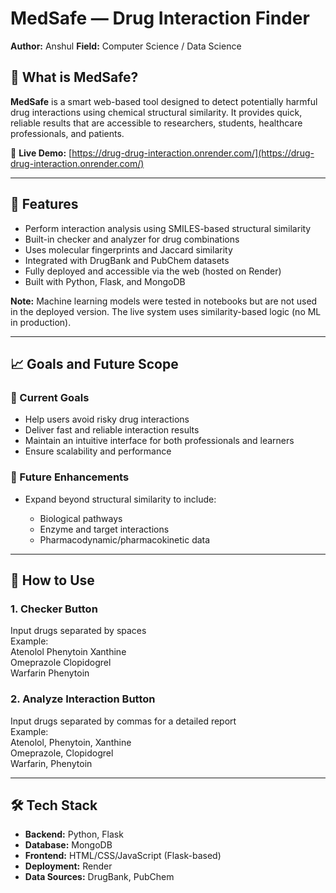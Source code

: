 
# MedSafe — Drug Interaction Finder

**Author:** Anshul
**Field:** Computer Science / Data Science

## 🔬 What is MedSafe?

**MedSafe** is a smart web-based tool designed to detect potentially harmful drug interactions using chemical structural similarity. It provides quick, reliable results that are accessible to researchers, students, healthcare professionals, and patients.

🔗 **Live Demo:** [https://drug-drug-interaction.onrender.com/](https://drug-drug-interaction.onrender.com/)

---

## 🚀 Features

* Perform interaction analysis using SMILES-based structural similarity
* Built-in checker and analyzer for drug combinations
* Uses molecular fingerprints and Jaccard similarity
* Integrated with DrugBank and PubChem datasets
* Fully deployed and accessible via the web (hosted on Render)
* Built with Python, Flask, and MongoDB

**Note:** Machine learning models were tested in notebooks but are not used in the deployed version. The live system uses similarity-based logic (no ML in production).

---

## 📈 Goals and Future Scope

### 🎯 Current Goals

* Help users avoid risky drug interactions
* Deliver fast and reliable interaction results
* Maintain an intuitive interface for both professionals and learners
* Ensure scalability and performance

### 🔮 Future Enhancements

* Expand beyond structural similarity to include:

  * Biological pathways
  * Enzyme and target interactions
  * Pharmacodynamic/pharmacokinetic data

---

## 🧪 How to Use

### 1. Checker Button  

Input drugs separated by spaces  
Example:  
Atenolol Phenytoin Xanthine  
Omeprazole Clopidogrel  
Warfarin Phenytoin  

### 2. Analyze Interaction Button

Input drugs separated by commas for a detailed report  
Example:  
Atenolol, Phenytoin, Xanthine  
Omeprazole, Clopidogrel  
Warfarin, Phenytoin  

---

## 🛠️ Tech Stack

* **Backend:** Python, Flask
* **Database:** MongoDB
* **Frontend:** HTML/CSS/JavaScript (Flask-based)
* **Deployment:** Render
* **Data Sources:** DrugBank, PubChem


